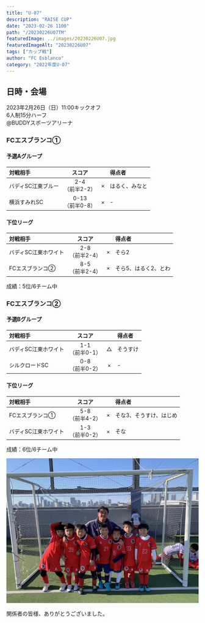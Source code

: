 ```yaml
---
title: "U-07"
description: "RAISE CUP"
date: "2023-02-26 1100"
path: "/20230226U07TM"
featuredImage: ../images/20230226U07.jpg
featuredImageAlt: "20230226U07"
tags: ["カップ戦"]
author: "FC Esblanco"
category: "2022年度U-07"
---
```


## 日時・会場

2023年2月26日（日）11:00キックオフ<br>
6人制15分ハーフ<br>
@BUDDYスポーツアリーナ

### FCエスブランコ①

#### 予選Aグループ

| 対戦相手| スコア |   | 得点者  |
|:----|:------:|:-:|:--------|
| バディSC江東ブルー | 2-4<br>（前半2-2） | × |はるく、みなと|
| 横浜すみれSC | 0-13<br>（前半0-8） | × |-|

#### 下位リーグ

| 対戦相手| スコア |   | 得点者  |
|:----|:------:|:-:|:--------|
| バディSC江東ホワイト | 2-8<br>（前半2-4） | × |そら2|
| FCエスブランコ② | 8-5<br>（前半2-4） | × |そら5、はるく2、とわ|

成績：5位/6チーム中<br>


### FCエスブランコ②

#### 予選Bグループ

| 対戦相手| スコア |   | 得点者  |
|:----|:------:|:-:|:--------|
| バディSC江東ホワイト | 1-1<br>（前半0-1） | △ |そうすけ|
| シルクロードSC | 0-8<br>（前半0-2） | × |-|

#### 下位リーグ

| 対戦相手| スコア |   | 得点者  |
|:----|:------:|:-:|:--------|
| FCエスブランコ① | 5-8<br>（前半4-2）| × |そな3、そうすけ、はじめ|
| バディSC江東ホワイト | 1-3<br>（前半0-2） | × |そな|

成績：6位/6チーム中<br>

![20230226U07](../images/20230226U07B.jpg "U07TM")


関係者の皆様、ありがとうございました。